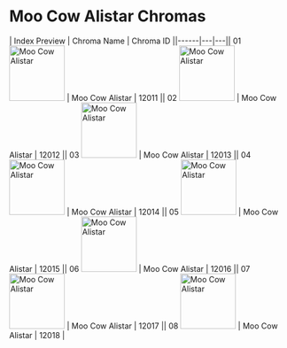 # Moo Cow Alistar Chromas

| Index  Preview | Chroma Name | Chroma ID ||------|---|---|| 01  <img src='https://raw.communitydragon.org/latest/plugins/rcp-be-lol-game-data/global/default/v1/champion-chroma-images/12/12011.png' alt='Moo Cow Alistar' width='100'> | Moo Cow Alistar | 12011 || 02  <img src='https://raw.communitydragon.org/latest/plugins/rcp-be-lol-game-data/global/default/v1/champion-chroma-images/12/12012.png' alt='Moo Cow Alistar' width='100'> | Moo Cow Alistar | 12012 || 03  <img src='https://raw.communitydragon.org/latest/plugins/rcp-be-lol-game-data/global/default/v1/champion-chroma-images/12/12013.png' alt='Moo Cow Alistar' width='100'> | Moo Cow Alistar | 12013 || 04  <img src='https://raw.communitydragon.org/latest/plugins/rcp-be-lol-game-data/global/default/v1/champion-chroma-images/12/12014.png' alt='Moo Cow Alistar' width='100'> | Moo Cow Alistar | 12014 || 05  <img src='https://raw.communitydragon.org/latest/plugins/rcp-be-lol-game-data/global/default/v1/champion-chroma-images/12/12015.png' alt='Moo Cow Alistar' width='100'> | Moo Cow Alistar | 12015 || 06  <img src='https://raw.communitydragon.org/latest/plugins/rcp-be-lol-game-data/global/default/v1/champion-chroma-images/12/12016.png' alt='Moo Cow Alistar' width='100'> | Moo Cow Alistar | 12016 || 07  <img src='https://raw.communitydragon.org/latest/plugins/rcp-be-lol-game-data/global/default/v1/champion-chroma-images/12/12017.png' alt='Moo Cow Alistar' width='100'> | Moo Cow Alistar | 12017 || 08  <img src='https://raw.communitydragon.org/latest/plugins/rcp-be-lol-game-data/global/default/v1/champion-chroma-images/12/12018.png' alt='Moo Cow Alistar' width='100'> | Moo Cow Alistar | 12018 |